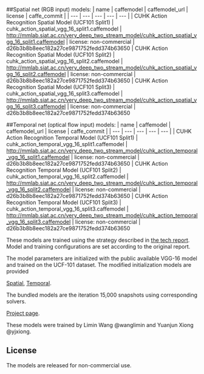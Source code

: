 ##Spatial net (RGB input) models:
| name | caffemodel | caffemodel_url | license | caffe_commit |
| --- | --- | --- | --- | --- |
| CUHK Action Recognition Spatial Model (UCF101 Split1) | cuhk_action_spatial_vgg_16_split1.caffemodel | http://mmlab.siat.ac.cn/very_deep_two_stream_model/cuhk_action_spatial_vgg_16_split1.caffemodel | license: non-commercial | d26b3b8b8eec182a27ce9871752fedd374b63650 
| CUHK Action Recognition Spatial Model (UCF101 Split2) | cuhk_action_spatial_vgg_16_split2.caffemodel | http://mmlab.siat.ac.cn/very_deep_two_stream_model/cuhk_action_spatial_vgg_16_split2.caffemodel | license: non-commercial | d26b3b8b8eec182a27ce9871752fedd374b63650
| CUHK Action Recognition Spatial Model (UCF101 Split3) | cuhk_action_spatial_vgg_16_split3.caffemodel | http://mmlab.siat.ac.cn/very_deep_two_stream_model/cuhk_action_spatial_vgg_16_split3.caffemodel | license: non-commercial | d26b3b8b8eec182a27ce9871752fedd374b63650

##Temporal net (optical flow input) models:
| name | caffemodel | caffemodel_url | license | caffe_commit |
| --- | --- | --- | --- | --- |
| CUHK Action Recognition Temporal Model (UCF101 Split1) | cuhk_action_temporal_vgg_16_split1.caffemodel | http://mmlab.siat.ac.cn/very_deep_two_stream_model/cuhk_action_temporal_vgg_16_split1.caffemodel | license: non-commercial | d26b3b8b8eec182a27ce9871752fedd374b63650 
| CUHK Action Recognition Temporal Model (UCF101 Split2) | cuhk_action_temporal_vgg_16_split2.caffemodel | http://mmlab.siat.ac.cn/very_deep_two_stream_model/cuhk_action_temporal_vgg_16_split2.caffemodel | license: non-commercial | d26b3b8b8eec182a27ce9871752fedd374b63650
| CUHK Action Recognition Temporal Model (UCF101 Split3) | cuhk_action_temporal_vgg_16_split3.caffemodel | http://mmlab.siat.ac.cn/very_deep_two_stream_model/cuhk_action_temporal_vgg_16_split3.caffemodel | license: non-commercial | d26b3b8b8eec182a27ce9871752fedd374b63650

These models are trained using the strategy described in 
[the tech report](http://arxiv.org/abs/1507.02159). Model and training configurations are set according to the original report. 

The model parameters are initialized with the public available VGG-16 model and trained on the UCF-101 dataset. 
The modified initialization models are provided

[Spatial](http://mmlab.siat.ac.cn/pretrain/vgg_16_action_rgb_pretrain.caffemodel), [Temporal](http://mmlab.siat.ac.cn/pretrain/vgg_16_action_flow_pretrain.caffemodel).

The bundled models are the iteration 15,000 snapshots using corresponding solvers.

[Project page](http://personal.ie.cuhk.edu.hk/~xy012/others/action_recog/).

These models were trained by Limin Wang @wanglimin and Yuanjun Xiong @yjxiong.

## License

The models are released for non-commercial use.
